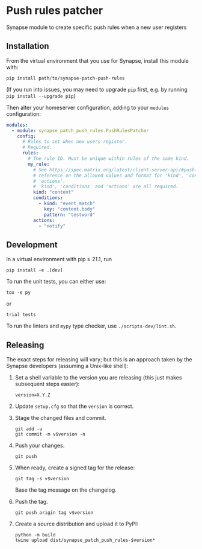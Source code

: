 # Push rules patcher

Synapse module to create specific push rules when a new user registers


## Installation

From the virtual environment that you use for Synapse, install this module with:
```shell
pip install path/to/synapse-patch-push-rules
```
(If you run into issues, you may need to upgrade `pip` first, e.g. by running
`pip install --upgrade pip`)

Then alter your homeserver configuration, adding to your `modules` configuration:
```yaml
modules:
  - module: synapse_patch_push_rules.PushRulesPatcher
    config:
      # Rules to set when new users register.
      # Required.
      rules:
        # The rule ID. Must be unique within rules of the same kind.
        my_rule:
          # See https://spec.matrix.org/latest/client-server-api/#push-rules for a
          # reference on the allowed values and format for 'kind', 'conditions' and
          # 'actions'.
          # 'kind', 'conditions' and 'actions' are all required.
          kind: "content"
          conditions:
            - kind: "event_match"
              key: "content.body"
              pattern: "testword"
          actions:
            - "notify"
```


## Development

In a virtual environment with pip ≥ 21.1, run
```shell
pip install -e .[dev]
```

To run the unit tests, you can either use:
```shell
tox -e py
```
or
```shell
trial tests
```

To run the linters and `mypy` type checker, use `./scripts-dev/lint.sh`.


## Releasing

The exact steps for releasing will vary; but this is an approach taken by the
Synapse developers (assuming a Unix-like shell):

 1. Set a shell variable to the version you are releasing (this just makes
    subsequent steps easier):
    ```shell
    version=X.Y.Z
    ```

 2. Update `setup.cfg` so that the `version` is correct.

 3. Stage the changed files and commit.
    ```shell
    git add -u
    git commit -m v$version -n
    ```

 4. Push your changes.
    ```shell
    git push
    ```

 5. When ready, create a signed tag for the release:
    ```shell
    git tag -s v$version
    ```
    Base the tag message on the changelog.

 6. Push the tag.
    ```shell
    git push origin tag v$version
    ```

 7. Create a source distribution and upload it to PyPI:
    ```shell
    python -m build
    twine upload dist/synapse_patch_push_rules-$version*
    ```
